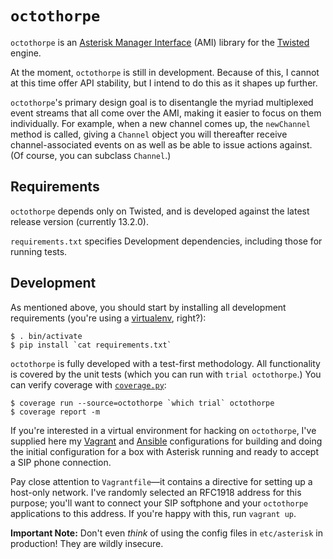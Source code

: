 `octothorpe`
============

`octothorpe` is an [Asterisk Manager Interface][2] (AMI) library
for the [Twisted][1] engine.

At the moment, `octothorpe` is still in development.  Because of
this, I cannot at this time offer API stability, but I intend to
do this as it shapes up further.

`octothorpe`'s primary design goal is to disentangle the myriad
multiplexed event streams that all come over the AMI, making it
easier to focus on them individually.  For example, when a new
channel comes up, the `newChannel` method is called, giving a `Channel`
object you will thereafter receive channel-associated events on as
well as be able to issue actions against.  (Of course, you can
subclass `Channel`.)

Requirements
------------

`octothorpe` depends only on Twisted, and is developed against the
latest release version (currently 13.2.0).

`requirements.txt` specifies Development dependencies, including
those for running tests.

Development
-----------

As mentioned above, you should start by installing all development
requirements (you're using a [virtualenv][7], right?):

    $ . bin/activate
    $ pip install `cat requirements.txt`

`octothorpe` is fully developed with a test-first methodology.  All
functionality is covered by the unit tests (which you can run with
`trial octothorpe`.)  You can verify coverage with [`coverage.py`][4]:

    $ coverage run --source=octothorpe `which trial` octothorpe
    $ coverage report -m

If you're interested in a virtual environment for hacking on
`octothorpe`, I've supplied here my [Vagrant][5] and [Ansible][6]
configurations for building and doing the initial configuration for
a box with Asterisk running and ready to accept a SIP phone connection.

Pay close attention to `Vagrantfile`—it contains a
directive for setting up a host-only network.  I've randomly selected
an RFC1918 address for this purpose; you'll want to connect your SIP
softphone and your `octothorpe` applications to this address.
If you're happy with this, run `vagrant up`.

**Important Note:** Don't even *think* of using the config
files in `etc/asterisk` in production!  They are wildly insecure.

[1]: http://twistedmatrix.com/
[2]: https://wiki.asterisk.org/wiki/display/AST/The+Asterisk+Manager+TCP+IP+API
[3]: http://www.voidspace.org.uk/python/mock/
[4]: http://nedbatchelder.com/code/coverage/
[5]: http://www.vagrantup.com/
[6]: http://www.ansible.com/
[7]: http://www.virtualenv.org/

